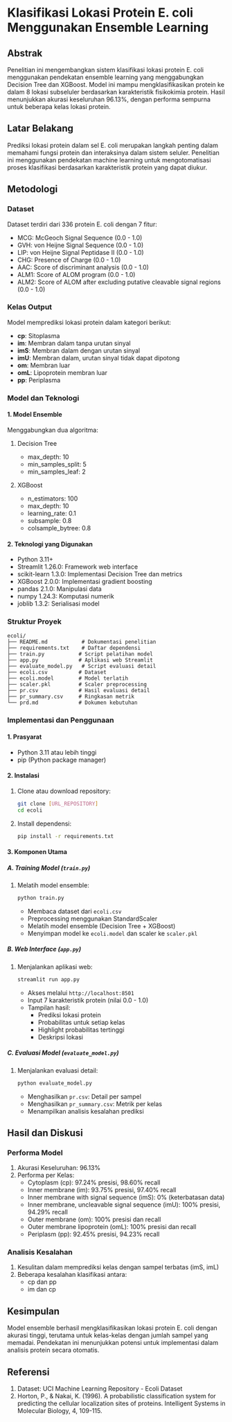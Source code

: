 # Klasifikasi Lokasi Protein E. coli Menggunakan Ensemble Learning

## Abstrak
Penelitian ini mengembangkan sistem klasifikasi lokasi protein E. coli menggunakan pendekatan ensemble learning yang menggabungkan Decision Tree dan XGBoost. Model ini mampu mengklasifikasikan protein ke dalam 8 lokasi subseluler berdasarkan karakteristik fisikokimia protein. Hasil menunjukkan akurasi keseluruhan 96.13%, dengan performa sempurna untuk beberapa kelas lokasi protein.

## Latar Belakang
Prediksi lokasi protein dalam sel E. coli merupakan langkah penting dalam memahami fungsi protein dan interaksinya dalam sistem seluler. Penelitian ini menggunakan pendekatan machine learning untuk mengotomatisasi proses klasifikasi berdasarkan karakteristik protein yang dapat diukur.

## Metodologi

### Dataset
Dataset terdiri dari 336 protein E. coli dengan 7 fitur:
- MCG: McGeoch Signal Sequence (0.0 - 1.0)
- GVH: von Heijne Signal Sequence (0.0 - 1.0)
- LIP: von Heijne Signal Peptidase II (0.0 - 1.0)
- CHG: Presence of Charge (0.0 - 1.0)
- AAC: Score of discriminant analysis (0.0 - 1.0)
- ALM1: Score of ALOM program (0.0 - 1.0)
- ALM2: Score of ALOM after excluding putative cleavable signal regions (0.0 - 1.0)

### Kelas Output
Model memprediksi lokasi protein dalam kategori berikut:
- **cp**: Sitoplasma
- **im**: Membran dalam tanpa urutan sinyal
- **imS**: Membran dalam dengan urutan sinyal
- **imU**: Membran dalam, urutan sinyal tidak dapat dipotong
- **om**: Membran luar
- **omL**: Lipoprotein membran luar
- **pp**: Periplasma

### Model dan Teknologi
#### 1. Model Ensemble
Menggabungkan dua algoritma:
1. Decision Tree
   - max_depth: 10
   - min_samples_split: 5
   - min_samples_leaf: 2

2. XGBoost
   - n_estimators: 100
   - max_depth: 10
   - learning_rate: 0.1
   - subsample: 0.8
   - colsample_bytree: 0.8

#### 2. Teknologi yang Digunakan
- Python 3.11+
- Streamlit 1.26.0: Framework web interface
- scikit-learn 1.3.0: Implementasi Decision Tree dan metrics
- XGBoost 2.0.0: Implementasi gradient boosting
- pandas 2.1.0: Manipulasi data
- numpy 1.24.3: Komputasi numerik
- joblib 1.3.2: Serialisasi model

### Struktur Proyek
```
ecoli/
├── README.md           # Dokumentasi penelitian
├── requirements.txt    # Daftar dependensi
├── train.py           # Script pelatihan model
├── app.py             # Aplikasi web Streamlit
├── evaluate_model.py   # Script evaluasi detail
├── ecoli.csv          # Dataset
├── ecoli.model        # Model terlatih
├── scaler.pkl         # Scaler preprocessing
├── pr.csv             # Hasil evaluasi detail
├── pr_summary.csv     # Ringkasan metrik
└── prd.md             # Dokumen kebutuhan
```

### Implementasi dan Penggunaan

#### 1. Prasyarat
- Python 3.11 atau lebih tinggi
- pip (Python package manager)

#### 2. Instalasi
1. Clone atau download repository:
   ```bash
   git clone [URL_REPOSITORY]
   cd ecoli
   ```

2. Install dependensi:
   ```bash
   pip install -r requirements.txt
   ```

#### 3. Komponen Utama

##### A. Training Model (`train.py`)
1. Melatih model ensemble:
   ```bash
   python train.py
   ```
   - Membaca dataset dari `ecoli.csv`
   - Preprocessing menggunakan StandardScaler
   - Melatih model ensemble (Decision Tree + XGBoost)
   - Menyimpan model ke `ecoli.model` dan scaler ke `scaler.pkl`

##### B. Web Interface (`app.py`)
1. Menjalankan aplikasi web:
   ```bash
   streamlit run app.py
   ```
   - Akses melalui `http://localhost:8501`
   - Input 7 karakteristik protein (nilai 0.0 - 1.0)
   - Tampilan hasil:
     * Prediksi lokasi protein
     * Probabilitas untuk setiap kelas
     * Highlight probabilitas tertinggi
     * Deskripsi lokasi

##### C. Evaluasi Model (`evaluate_model.py`)
1. Menjalankan evaluasi detail:
   ```bash
   python evaluate_model.py
   ```
   - Menghasilkan `pr.csv`: Detail per sampel
   - Menghasilkan `pr_summary.csv`: Metrik per kelas
   - Menampilkan analisis kesalahan prediksi

## Hasil dan Diskusi

### Performa Model
1. Akurasi Keseluruhan: 96.13%
2. Performa per Kelas:
   - Cytoplasm (cp): 97.24% presisi, 98.60% recall
   - Inner membrane (im): 93.75% presisi, 97.40% recall
   - Inner membrane with signal sequence (imS): 0% (keterbatasan data)
   - Inner membrane, uncleavable signal sequence (imU): 100% presisi, 94.29% recall
   - Outer membrane (om): 100% presisi dan recall
   - Outer membrane lipoprotein (omL): 100% presisi dan recall
   - Periplasm (pp): 92.45% presisi, 94.23% recall

### Analisis Kesalahan
1. Kesulitan dalam memprediksi kelas dengan sampel terbatas (imS, imL)
2. Beberapa kesalahan klasifikasi antara:
   - cp dan pp
   - im dan cp

## Kesimpulan
Model ensemble berhasil mengklasifikasikan lokasi protein E. coli dengan akurasi tinggi, terutama untuk kelas-kelas dengan jumlah sampel yang memadai. Pendekatan ini menunjukkan potensi untuk implementasi dalam analisis protein secara otomatis.

## Referensi
1. Dataset: UCI Machine Learning Repository - Ecoli Dataset
2. Horton, P., & Nakai, K. (1996). A probabilistic classification system for predicting the cellular localization sites of proteins. Intelligent Systems in Molecular Biology, 4, 109-115.
